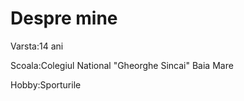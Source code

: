 <!DOCTYPE html>
<html>



<body>
<h1>Despre mine</h1>
<p>Varsta:14 ani</p>
<p>Scoala:Colegiul National "Gheorghe Sincai" Baia Mare</p>
<p>Hobby:Sporturile</p>
</body>
</html>

